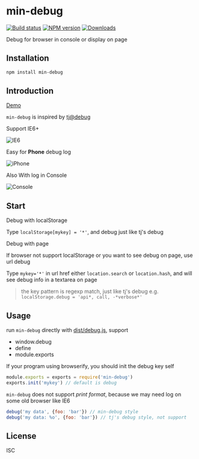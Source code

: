 min-debug
===

[![Build status][travis-image]][travis-url]
[![NPM version][npm-image]][npm-url]
[![Downloads][downloads-image]][downloads-url]

Debug for browser in console or display on page

Installation
---

```sh
npm install min-debug
```

Introduction
---

[Demo](http://chunpu.github.io/min-debug/?debug=*)

`min-debug` is inspired by [tj@debug](https://github.com/visionmedia/debug)

Support IE6+

![IE6](https://cloud.githubusercontent.com/assets/4565306/5972401/d32f21c8-a893-11e4-813b-852973ae82e0.png)

Easy for **Phone** debug log

![iPhone](https://cloud.githubusercontent.com/assets/4565306/5972402/de802978-a893-11e4-8f92-5902d99ae697.png)

Also With log in Console

![Console](https://cloud.githubusercontent.com/assets/4565306/5972375/6ad4bc50-a893-11e4-812e-948bbae5f96d.png)

Start
---

Debug with localStorage

Type `localStorage[mykey] = '*'`, and debug just like tj's debug


Debug with page

If browser not support localStorage or you want to see debug on page, use url debug

Type `mykey='*'` in url href either `location.search` or `location.hash`, and will see debug info in a textarea on page

> the key pattern is regexp match, just like tj's debug
> e.g. `localStorage.debug = 'api*, call, -*verbose*'`


Usage
---

run `min-debug` directly with [dist/debug.js](http://chunpu.github.io/min-debug/dist/debug.js), support

- window.debug
- define
- module.exports


If your program using browserify, you should init the debug key self

```js
module.exports = exports = require('min-debug')
exports.init('mykey') // default is debug
```

`min-debug` does not support *print format*, because we may need log on some old browser like IE6

```js
debug('my data', {foo: 'bar'}) // min-debug style
debug('my data: %o', {foo: 'bar'}) // tj's debug style, not support
```

License
---

ISC

[npm-image]: https://img.shields.io/npm/v/min-debug.svg?style=flat-square
[npm-url]: https://npmjs.org/package/min-debug
[travis-image]: https://img.shields.io/travis/chunpu/min-debug.svg?style=flat-square
[travis-url]: https://travis-ci.org/chunpu/min-debug
[downloads-image]: http://img.shields.io/npm/dm/min-debug.svg?style=flat-square
[downloads-url]: https://npmjs.org/package/min-debug
